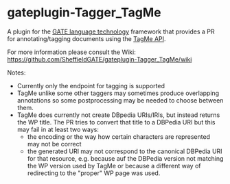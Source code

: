 gateplugin-Tagger_TagMe
=======================

A plugin for the <a href="https://gate.ac.uk">GATE language technology</a> 
framework that provides a PR for annotating/tagging documents using the
<a href="http://tagme.di.unipi.it/tagme_help.html">TagMe API</a>.

For more information please consult the Wiki: 
https://github.com/SheffieldGATE/gateplugin-Tagger_TagMe/wiki

Notes:

* Currently only the endpoint for tagging is supported 
* TagMe unlike some other taggers may sometimes produce overlapping annotations so some postprocessing may be needed to choose between them. 
* TagMe does currently not create DBpedia URIs/IRIs, but instead returns
the WP title. The PR tries to convert that title to a DBPedia URI but this may fail in at least two ways:
  * the encoding or the way how certain characters are represented may not be correct
  * the generated URI may not correspond to the canonical DBPedia URI for that resource, e.g. because auf the DBPedia version not matching the WP version used by TagMe or because a different way of redirecting to the "proper" WP page was used.

